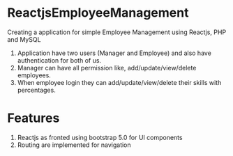# ReactjsEmployeeManagement

Creating a application for simple Employee Management using Reactjs, PHP and MySQL
  1. Application have two users (Manager and Employee) and also have authentication for both of us.
  2. Manager can have all permission like, add/update/view/delete employees.
  3. When employee login they can add/update/view/delete their skills with percentages.
  
 # Features
  1. Reactjs as fronted using bootstrap 5.0 for UI components
  2. Routing are implemented for navigation
 
 
